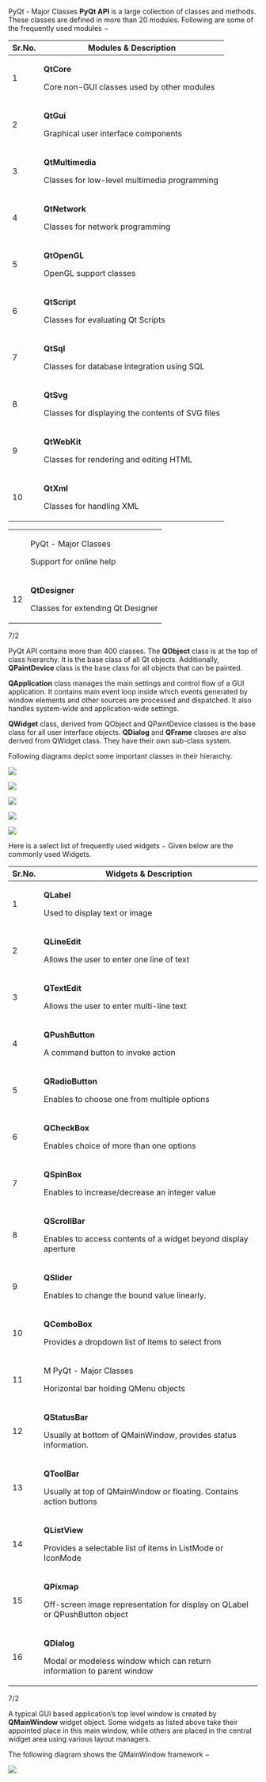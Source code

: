 
PyQt - Major Classes
**PyQt API** is a large collection of classes and methods. These classes are defined in more than 20 modules. Following are some of the frequently used modules −



|**Sr.No.**|**Modules & Description**|
| - | - |
|1|<p>**QtCore**</p><p>Core non-GUI classes used by other modules</p>|
|2|<p>**QtGui**</p><p>Graphical user interface components</p>|
|3|<p>**QtMultimedia**</p><p>Classes for low-level multimedia programming</p>|
|4|<p>**QtNetwork**</p><p>Classes for network programming</p>|
|5|<p>**QtOpenGL**</p><p>OpenGL support classes</p>|
|6|<p>**QtScript**</p><p>Classes for evaluating Qt Scripts</p>|
|7|<p>**QtSql**</p><p>Classes for database integration using SQL</p>|
|8|<p>**QtSvg**</p><p>Classes for displaying the contents of SVG files</p>|
|9|<p>**QtWebKit**</p><p>Classes for rendering and editing HTML</p>|
|10|<p>**QtXml**</p><p>Classes for handling XML</p>|

|||
| :- | :- |
||<p>PyQt - Major Classes</p><p>Support for online help</p>|
|12|<p>**QtDesigner**</p><p>Classes for extending Qt Designer</p>|
7/2

PyQt API contains more than 400 classes. The **QObject** class is at the top of class hierarchy. It is the base class of all Qt objects. Additionally, **QPaintDevice** class is the base class for all objects that can be painted.

**QApplication** class manages the main settings and control flow of a GUI application. It contains main event loop inside which events generated by window elements and other sources are processed and dispatched. It also handles system-wide and application-wide settings.

**QWidget** class, derived from QObject and QPaintDevice classes is the base class for all user interface objects. **QDialog** and **QFrame** classes are also derived from QWidget class. They have their own sub-class system.

Following diagrams depict some important classes in their hierarchy.

![](Aspose.Words.2edb2115-d33f-4424-9dec-7ef562ee81a0.001.png)

![](Aspose.Words.2edb2115-d33f-4424-9dec-7ef562ee81a0.002.png)

![](Aspose.Words.2edb2115-d33f-4424-9dec-7ef562ee81a0.003.png)

![](Aspose.Words.2edb2115-d33f-4424-9dec-7ef562ee81a0.004.png)

![](Aspose.Words.2edb2115-d33f-4424-9dec-7ef562ee81a0.005.png)

Here is a select list of frequently used widgets − Given below are the commonly used Widgets.

|**Sr.No.**|**Widgets & Description**|
| - | - |
|1|<p>**QLabel**</p><p>Used to display text or image</p>|
|2|<p>**QLineEdit**</p><p>Allows the user to enter one line of text</p>|
|3|<p>**QTextEdit**</p><p>Allows the user to enter multi-line text</p>|
|4|<p>**QPushButton**</p><p>A command button to invoke action</p>|
|5|<p>**QRadioButton**</p><p>Enables to choose one from multiple options</p>|
|6|<p>**QCheckBox**</p><p>Enables choice of more than one options</p>|
|7|<p>**QSpinBox**</p><p>Enables to increase/decrease an integer value</p>|
|8|<p>**QScrollBar**</p><p>Enables to access contents of a widget beyond display aperture</p>|
|9|<p>**QSlider**</p><p>Enables to change the bound value linearly.</p>|
|10|<p>**QComboBox**</p><p>Provides a dropdown list of items to select from</p>|
|11|<p>M PyQt - Major Classes</p><p>Horizontal bar holding QMenu objects</p>|
|12|<p>**QStatusBar**</p><p>Usually at bottom of QMainWindow, provides status information.</p>|
|13|<p>**QToolBar**</p><p>Usually at top of QMainWindow or floating. Contains action buttons</p>|
|14|<p>**QListView**</p><p>Provides a selectable list of items in ListMode or IconMode</p>|
|15|<p>**QPixmap**</p><p>Off-screen image representation for display on QLabel or QPushButton object</p>|
|16|<p>**QDialog**</p><p>Modal or modeless window which can return information to parent window</p>|
7/2

A typical GUI based application’s top level window is created by **QMainWindow** widget object. Some widgets as listed above take their appointed place in this main window, while others are placed in the central widget area using various layout managers.

The following diagram shows the QMainWindow framework −

![](Aspose.Words.2edb2115-d33f-4424-9dec-7ef562ee81a0.006.png)
